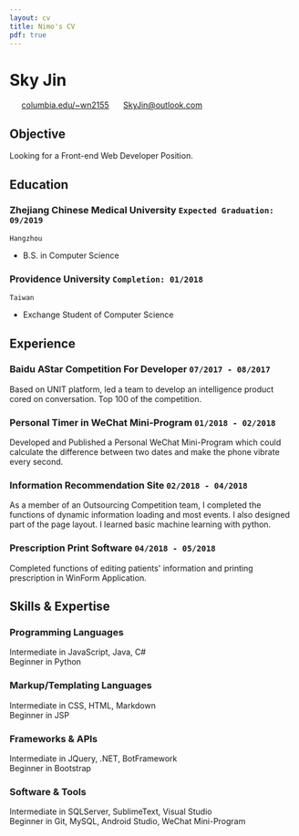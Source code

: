 ```yaml
---
layout: cv
title: Nimo's CV
pdf: true
---
```

# Sky __Jin__

<div id="webaddress">
<i class="fi-home" style="margin-left:1em"></i>
<a href="http://columbia.edu/~wn2155" style="margin-left:0.5em">columbia.edu/~wn2155</a>
<i class="fi-mail" style="margin-left:1em"></i>
<a href="SkyJin@outlook.com" style="margin-left:0.5em">SkyJin@outlook.com</a>
</div>

## Objective 
Looking for a Front-end Web Developer Position.

## Education

### __Zhejiang Chinese Medical University__ `Expected Graduation: 09/2019`
```
Hangzhou
```
- B.S. in Computer Science  

### __Providence University__ `Completion: 01/2018`
```
Taiwan
```
- Exchange Student of Computer Science  

## Experience

### __Baidu AStar Competition For Developer__  `07/2017 - 08/2017`  
Based on UNIT platform, led a team to develop an intelligence product cored on conversation. Top 100 of the competition.
### __Personal Timer in WeChat Mini-Program__  `01/2018 - 02/2018`  
Developed and Published a Personal WeChat Mini-Program which could calculate the difference between two dates and make the phone vibrate every second. 
### __Information Recommendation Site__  `02/2018 - 04/2018`  
As a member of an Outsourcing Competition team, I completed the functions of dynamic information loading and most events. I also designed part of the page layout. I learned basic machine learning with python.  
### __Prescription Print Software__  `04/2018 - 05/2018`  
Completed functions of editing patients' information and printing prescription in WinForm Application. 


## Skills & Expertise

### Programming Languages
Intermediate in JavaScript, Java, C#  
Beginner in Python  
### Markup/Templating Languages  
Intermediate in CSS, HTML, Markdown  
Beginner in JSP  
### Frameworks & APIs  
Intermediate in JQuery, .NET, BotFramework  
Beginner in Bootstrap  
### Software & Tools
Intermediate in SQLServer, SublimeText, Visual Studio  
Beginner in Git, MySQL, Android Studio, WeChat Mini-Program

<!-- ### Footer

Last updated: May 2013 -->
